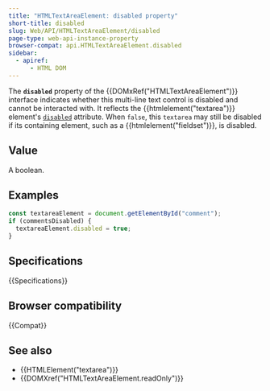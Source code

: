 ```yaml
---
title: "HTMLTextAreaElement: disabled property"
short-title: disabled
slug: Web/API/HTMLTextAreaElement/disabled
page-type: web-api-instance-property
browser-compat: api.HTMLTextAreaElement.disabled
sidebar:
  - apiref:
      - HTML DOM
---
```


The **`disabled`** property of the {{DOMxRef("HTMLTextAreaElement")}} interface indicates whether this multi-line text control is disabled and cannot be interacted with. It reflects the {{htmlelement("textarea")}} element's [`disabled`](/en-US/docs/Web/HTML/Reference/Elements/textarea#autocomplete) attribute. When `false`, this `textarea` may still be disabled if its containing element, such as a {{htmlelement("fieldset")}}, is disabled.

## Value

A boolean.

## Examples

```js
const textareaElement = document.getElementById("comment");
if (commentsDisabled) {
  textareaElement.disabled = true;
}
```

## Specifications

{{Specifications}}

## Browser compatibility

{{Compat}}

## See also

- {{HTMLElement("textarea")}}
- {{DOMXref("HTMLTextAreaElement.readOnly")}}
